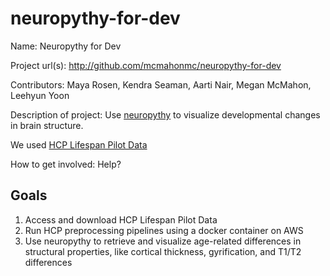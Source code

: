# neuropythy-for-dev

Name: Neuropythy for Dev

Project url(s): http://github.com/mcmahonmc/neuropythy-for-dev

Contributors: Maya Rosen, Kendra Seaman, Aarti Nair, Megan McMahon, Leehyun Yoon

Description of project: Use [neuropythy](https://github.com/noahbenson/neuropythy) to visualize developmental changes in brain structure.

We used [HCP Lifespan Pilot Data](https://www.humanconnectome.org/lifespan-studies)

How to get involved: Help?

## Goals
1. Access and download HCP Lifespan Pilot Data
2. Run HCP preprocessing pipelines using a docker container on AWS
3. Use neuropythy to retrieve and visualize age-related differences in structural properties, like cortical thickness, gyrification, and T1/T2 differences
